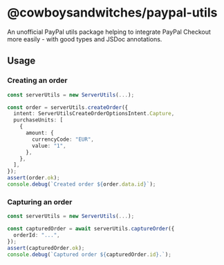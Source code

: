 # @cowboysandwitches/paypal-utils

An unofficial PayPal utils package helping to integrate PayPal Checkout more easily - with good types and JSDoc annotations.

## Usage

### Creating an order

```typescript
const serverUtils = new ServerUtils(...);

const order = serverUtils.createOrder({
  intent: ServerUtilsCreateOrderOptionsIntent.Capture,
  purchaseUnits: [
    {
      amount: {
        currencyCode: "EUR",
        value: "1",
      },
    },
  ],
});
assert(order.ok);
console.debug(`Created order ${order.data.id}`);
```

### Capturing an order

```typescript
const serverUtils = new ServerUtils(...);

const capturedOrder = await serverUtils.captureOrder({
  orderId: "...",
});
assert(capturedOrder.ok);
console.debug(`Captured order ${capturedOrder.id}.`);
```
